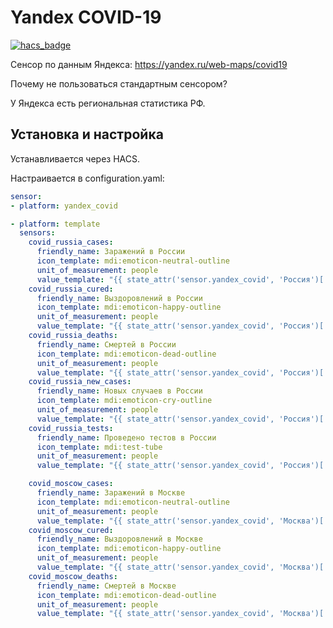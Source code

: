# Yandex COVID-19

[![hacs_badge](https://img.shields.io/badge/HACS-Custom-orange.svg)](https://github.com/custom-components/hacs)

Сенсор по данным Яндекса: https://yandex.ru/web-maps/covid19

Почему не пользоваться стандартным сенсором?

У Яндекса есть региональная статистика РФ.

## Установка и настройка

Устанавливается через HACS.

Настраивается в configuration.yaml:

```yaml
sensor:
- platform: yandex_covid

- platform: template
  sensors:
    covid_russia_cases:
      friendly_name: Заражений в России
      icon_template: mdi:emoticon-neutral-outline
      unit_of_measurement: people
      value_template: "{{ state_attr('sensor.yandex_covid', 'Россия')['cases'] }}"
    covid_russia_cured:
      friendly_name: Выздоровлений в России
      icon_template: mdi:emoticon-happy-outline
      unit_of_measurement: people
      value_template: "{{ state_attr('sensor.yandex_covid', 'Россия')['cured'] }}"
    covid_russia_deaths:
      friendly_name: Смертей в России
      icon_template: mdi:emoticon-dead-outline
      unit_of_measurement: people
      value_template: "{{ state_attr('sensor.yandex_covid', 'Россия')['deaths'] }}"
    covid_russia_new_cases:
      friendly_name: Новых случаев в России
      icon_template: mdi:emoticon-cry-outline
      unit_of_measurement: people
      value_template: "{{ state_attr('sensor.yandex_covid', 'Россия')['new_cases'] }}"
    covid_russia_tests:
      friendly_name: Проведено тестов в России
      icon_template: mdi:test-tube
      unit_of_measurement: people
      value_template: "{{ state_attr('sensor.yandex_covid', 'Россия')['tests'] }}"

    covid_moscow_cases:
      friendly_name: Заражений в Москве
      icon_template: mdi:emoticon-neutral-outline
      unit_of_measurement: people
      value_template: "{{ state_attr('sensor.yandex_covid', 'Москва')['cases'] }}"
    covid_moscow_cured:
      friendly_name: Выздоровлений в Москве
      icon_template: mdi:emoticon-happy-outline
      unit_of_measurement: people
      value_template: "{{ state_attr('sensor.yandex_covid', 'Москва')['cured'] }}"
    covid_moscow_deaths:
      friendly_name: Смертей в Москве
      icon_template: mdi:emoticon-dead-outline
      unit_of_measurement: people
      value_template: "{{ state_attr('sensor.yandex_covid', 'Москва')['deaths'] }}"
```